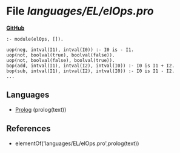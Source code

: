 # File _languages/EL/elOps.pro_
**[GitHub](https://github.com/softlang/yas/blob/master/languages/EL/elOps.pro)**
```
:- module(elOps, []).

uop(neg, intval(I1), intval(I0)) :- I0 is - I1.
uop(not, boolval(true), boolval(false)).
uop(not, boolval(false), boolval(true)).
bop(add, intval(I1), intval(I2), intval(I0)) :- I0 is I1 + I2.
bop(sub, intval(I1), intval(I2), intval(I0)) :- I0 is I1 - I2.
...
```

## Languages
* [Prolog](../languages/Prolog.md) (prolog(text))

## References
* elementOf('languages/EL/elOps.pro',prolog(text))
